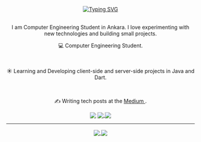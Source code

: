 <div align="center">

[![Typing SVG](https://readme-typing-svg.herokuapp.com?lines=Welcome+to+My+Github+Page;I+am+Batuhan+Sahin;Nice+to+meet+you+%3AD)](https://git.io/typing-svg)


<br>
I am Computer Engineering Student in Ankara. I love experimenting with new technologies and building small projects.

<br>

 💻  Computer Engineering Student.
 
<br>

 ☀️ Learning and Developing client-side and server-side projects in Java and Dart.
 
<br>

 ✍️ Writing tech posts at the <a href=https://medium.com/@bthnshn263506> Medium </a>.
 
</div>




<div align="center">
<img align="center" src="https://github-readme-stats.vercel.app/api?username=batttuh&show_icons=true&theme=radical" />

<a href="https://git.io/streak-stats">
  <img align="center" src="https://github-readme-streak-stats.herokuapp.com?user=batttuh&theme=radical&date_format=j%20M%5B%20Y%5D" />
</a>
<a href="https://github.com/anuraghazra/github-readme-stats">
  <img align="center" src="https://github-readme-stats.vercel.app/api/top-langs/?username=batttuh&layout=compact&theme=radical" />
</a>

</div>

<hr />

<div align="center">
  <div align="center">
<a href="https://github.com/batttuh/github-profile-views-counter">
    <img align="center" src="https://komarev.com/ghpvc/?username=batttuh&color=f75c7e">
</a>
<a href="https://github.com/batttuh?tab=followers">
    <img align="center"  src="https://img.shields.io/github/followers/batttuh?style=flat-square&color=f75c7e">
</a>
  </div>
